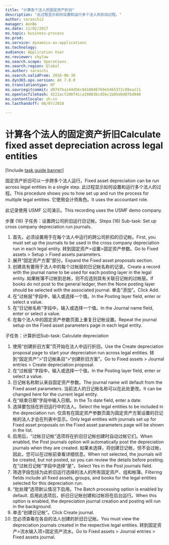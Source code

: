 ```yaml
--- 
title: "计算各个法人的固定资产折旧"
description: "此过程显示如何设置和运行多个法人的折旧过程。"
author: saraschi2
manager: AnnBe
ms.date: 11/02/2017
ms.topic: business-process
ms.prod: 
ms.service: dynamics-ax-applications
ms.technology: 
audience: Application User
ms.reviewer: shylaw
ms.search.scope: Operations
ms.search.region: Global
ms.author: saraschi
ms.search.validFrom: 2016-06-30
ms.dyn365.ops.version: AX 7.0.0
ms.translationtype: HT
ms.sourcegitcommit: d9747ba144d56c9410846769e5465372c89ea111
ms.openlocfilehash: 4221acf200f41ca39803bcd56c1b05e0d87bd948
ms.contentlocale: zh-cn
ms.lasthandoff: 08/07/2018

---
```

# <a name="calculate-fixed-asset-depreciation-across-legal-entities"></a><span data-ttu-id="713c3-103">计算各个法人的固定资产折旧</span><span class="sxs-lookup"><span data-stu-id="713c3-103">Calculate fixed asset depreciation across legal entities</span></span>

[!include [task guide banner](../../includes/task-guide-banner.md)]

<span data-ttu-id="713c3-104">固定资产折旧可以一步跨多个法人运行。</span><span class="sxs-lookup"><span data-stu-id="713c3-104">Fixed asset depreciation can be run across legal entities in a single step.</span></span> <span data-ttu-id="713c3-105">此过程显示如何设置和运行多个法人的过程。</span><span class="sxs-lookup"><span data-stu-id="713c3-105">This procedure shows you to how set up and run the process for multiple legal entities.</span></span> <span data-ttu-id="713c3-106">它使用会计师角色。</span><span class="sxs-lookup"><span data-stu-id="713c3-106">It uses the accountant role.</span></span>  

<span data-ttu-id="713c3-107">此记录使用 USMF 公司演示。</span><span class="sxs-lookup"><span data-stu-id="713c3-107">This recording uses the USMF demo company.</span></span>


<span data-ttu-id="713c3-108">步骤 (16) 子任务：设置跨公司折旧运行日记帐。</span><span class="sxs-lookup"><span data-stu-id="713c3-108">Steps (16) Sub-task: Set up cross company depreciation run journals.</span></span> 

1. <span data-ttu-id="713c3-109">首先，必须设置用于在每个法人中运行的跨公司折扣的日记帐。</span><span class="sxs-lookup"><span data-stu-id="713c3-109">First, you must set up the journals to be used in the cross company depreciation run in each legal entity.</span></span> <span data-ttu-id="713c3-110">转到固定资产>设置>固定资产参数。</span><span class="sxs-lookup"><span data-stu-id="713c3-110">Go to Fixed assets > Setup > Fixed assets parameters.</span></span> 
2. <span data-ttu-id="713c3-111">展开“固定资产方案”部分。</span><span class="sxs-lookup"><span data-stu-id="713c3-111">Expand the Fixed asset proposals section.</span></span> 
3. <span data-ttu-id="713c3-112">创建具有要用于法人中的每个过帐层的日记帐名称的记录。</span><span class="sxs-lookup"><span data-stu-id="713c3-112">Create a record with the journal name to be used for each posting layer in the legal entity.</span></span> <span data-ttu-id="713c3-113">如果帐簿不过帐到总帐，则不应选则具有关联日记帐的过帐层。</span><span class="sxs-lookup"><span data-stu-id="713c3-113">If books do not post to the general ledger, then the None posting layer should be selected with the associated journal.</span></span> <span data-ttu-id="713c3-114">单击“添加”。</span><span class="sxs-lookup"><span data-stu-id="713c3-114">Click Add.</span></span> 
4. <span data-ttu-id="713c3-115">在“过帐层”字段中，输入或选择一个值。</span><span class="sxs-lookup"><span data-stu-id="713c3-115">In the Posting layer field, enter or select a value.</span></span> 
5. <span data-ttu-id="713c3-116">在“日记帐名称”字段中，输入或选择一个值。</span><span class="sxs-lookup"><span data-stu-id="713c3-116">In the Journal name field, enter or select a value.</span></span> 
6. <span data-ttu-id="713c3-117">在每个法人中的固定资产参数页面上重复日记帐设置。</span><span class="sxs-lookup"><span data-stu-id="713c3-117">Repeat the journal setup on the Fixed asset parameters page in each legal entity.</span></span> 

<span data-ttu-id="713c3-118">子任务：计算折旧</span><span class="sxs-lookup"><span data-stu-id="713c3-118">Sub-task: Calculate depreciation</span></span>

1. <span data-ttu-id="713c3-119">使用“创建折旧方案”页开始在法人中运行折旧。</span><span class="sxs-lookup"><span data-stu-id="713c3-119">Use the Create depreciation proposal page to start your depreciation run across legal entities.</span></span> <span data-ttu-id="713c3-120">转到“固定资产”>“日记帐条目”>“创建折旧方案”。</span><span class="sxs-lookup"><span data-stu-id="713c3-120">Go to Fixed assets > Journal entries > Create depreciation proposal.</span></span> 
2. <span data-ttu-id="713c3-121">在“过帐层”字段中，输入或选择一个值。</span><span class="sxs-lookup"><span data-stu-id="713c3-121">In the Posting layer field, enter or select a value.</span></span> 
3. <span data-ttu-id="713c3-122">日记帐名称默认来自固定资产参数。</span><span class="sxs-lookup"><span data-stu-id="713c3-122">The journal name will default from the Fixed asset parameters.</span></span> <span data-ttu-id="713c3-123">当前法人的日记帐名称可以在此处更改。</span><span class="sxs-lookup"><span data-stu-id="713c3-123">It can be changed here for the current legal entity.</span></span> 
4. <span data-ttu-id="713c3-124">在“结束日期”字段中输入日期。</span><span class="sxs-lookup"><span data-stu-id="713c3-124">In the To date field, enter a date.</span></span> 
5. <span data-ttu-id="713c3-125">选择要包括在折旧运行中的法人。</span><span class="sxs-lookup"><span data-stu-id="713c3-125">Select the legal entities to be included in the depreciation run.</span></span> <span data-ttu-id="713c3-126">仅具有在固定资产参数页面为固定资产方案设置的日记帐的法人才会在列表中显示。</span><span class="sxs-lookup"><span data-stu-id="713c3-126">Only legal entities with journals set up for Fixed asset proposals on the Fixed asset parameters page will be shown in the list.</span></span> 
6. <span data-ttu-id="713c3-127">启用后，“过帐日记帐”选项将在折旧日记帐创建时自动过帐它们。</span><span class="sxs-lookup"><span data-stu-id="713c3-127">When enabled, the Post journals option will automatically post the depreciation journals when they are created.</span></span> <span data-ttu-id="713c3-128">如果未选择，将创建日记帐，但不会过帐，因此，您可以在过帐前查看详细信息。</span><span class="sxs-lookup"><span data-stu-id="713c3-128">When not selected, the journals will be created, but not posted, so you can review the details before posting.</span></span> <span data-ttu-id="713c3-129">在“过帐日记帐”字段中选择“是”。</span><span class="sxs-lookup"><span data-stu-id="713c3-129">Select Yes in the Post journals field.</span></span> 
7. <span data-ttu-id="713c3-130">筛选字段包括为此折旧运行选择的法人的所有固定资产、组和帐簿。</span><span class="sxs-lookup"><span data-stu-id="713c3-130">Filtering fields include all fixed assets, groups, and books for the legal entities selected for this depreciation run.</span></span> 
8. <span data-ttu-id="713c3-131">“批处理”选项默认情况下启用。</span><span class="sxs-lookup"><span data-stu-id="713c3-131">The Batch processing option is enabled by default.</span></span> <span data-ttu-id="713c3-132">启用此选项后，折旧日记帐创建和过帐将在后台运行。</span><span class="sxs-lookup"><span data-stu-id="713c3-132">When this option is enabled, the depreciation journal creation and posting will run in the background.</span></span> 
9. <span data-ttu-id="713c3-133">单击“创建日记帐”。</span><span class="sxs-lookup"><span data-stu-id="713c3-133">Click Create journal.</span></span> 
10. <span data-ttu-id="713c3-134">您必须查看在各自的法人创建的折旧日记帐。</span><span class="sxs-lookup"><span data-stu-id="713c3-134">You must view the depreciation journals created in the respective legal entities.</span></span> <span data-ttu-id="713c3-135">转到固定资产>流水输入项>固定资产流水。</span><span class="sxs-lookup"><span data-stu-id="713c3-135">Go to Fixed assets > Journal entries > Fixed assets journal.</span></span>

